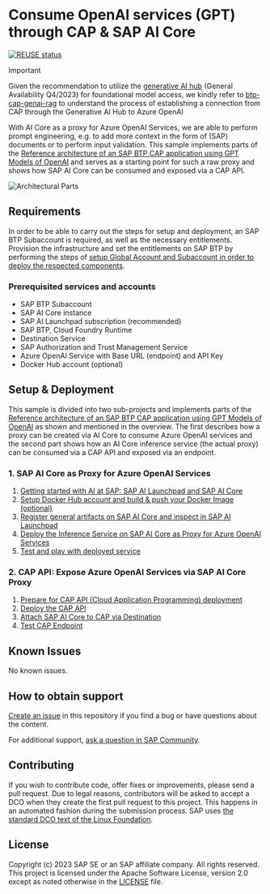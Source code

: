 # Consume OpenAI services (GPT) through CAP & SAP AI Core

[![REUSE status](https://api.reuse.software/badge/github.com/SAP-samples/azure-openai-aicore-cap-api)](https://api.reuse.software/info/github.com/SAP-samples/azure-openai-aicore-cap-api)

> [!IMPORTANT]
> Given the recommendation to utilize the [generative AI hub](https://www.sap.com/events/teched/news-guide/ai.html#article8) (General Availability Q4/2023) for foundational model access, we kindly refer to [btp-cap-genai-rag](https://github.com/SAP-samples/btp-cap-genai-rag) to understand the process of establishing a connection from CAP through the Generative AI Hub to Azure OpenAI

With AI Core as a proxy for Azure OpenAI Services, we are able to perform prompt engineering, e.g. to add more context in the form of (SAP) documents or to perform input validation. This sample implements parts of the [Reference architecture of an SAP BTP CAP application using GPT Models of OpenAI](https://github.com/SAP/sap-btp-reference-architectures/tree/main/hyperscalers/openai) and serves as a starting point for such a raw proxy and shows how SAP AI Core can be consumed and exposed via a CAP API.

![Architectural Parts](documentation/resources/architecture.png)

## Requirements

In order to be able to carry out the steps for setup and deployment, an SAP BTP Subaccount is required, as well as the necessary entitlements. Provision the infrastructure and set the entitlements on SAP BTP by performing the steps of [setup Global Account and Subaccount in order to deploy the respected components](/documentation/00-prerequisites/01-setup-subaccount-cf-aicore.md).

### Prerequisited services and accounts

- SAP BTP Subaccount
- SAP AI Core instance
- SAP AI Launchpad subscription (recommended)
- SAP BTP, Cloud Foundry Runtime
- Destination Service
- SAP Authorization and Trust Management Service
- Azure OpenAI Service with Base URL (endpoint) and API Key
- Docker Hub account (optional)

## Setup & Deployment

This sample is divided into two sub-projects and implements parts of the [Reference architecture of an SAP BTP CAP application using GPT Models of OpenAI](https://github.com/SAP/sap-btp-reference-architectures/tree/main/hyperscalers/openai) as shown and mentioned in the overview. The first describes how a proxy can be created via AI Core to consume Azure OpenAI services and the second part shows how an AI Core inference service (the actual proxy) can be consumed via a CAP API and exposed via an endpoint.

### 1. SAP AI Core as Proxy for Azure OpenAI Services

1. [Getting started with AI at SAP: SAP AI Launchpad and SAP AI Core](/documentation/01-ai-core-azure-openai-proxy/01-ai-sap-getting-started.md)
2. [Setup Docker Hub account and build & push your Docker Image (optional)](/documentation/01-ai-core-azure-openai-proxy/02-build-push-docker-images.md)
3. [Register general artifacts on SAP AI Core and inspect in SAP AI Launchpad](/documentation/01-ai-core-azure-openai-proxy/03-register-general-artifacts.md)
4. [Deploy the Inference Service on SAP AI Core as Proxy for Azure OpenAI Services](/documentation/01-ai-core-azure-openai-proxy/04-setup-deployment-inference-service.md)
5. [Test and play with deployed service](/documentation/01-ai-core-azure-openai-proxy/05-test-deployed-service.md)

### 2. CAP API: Expose Azure OpenAI Services via SAP AI Core Proxy

1. [Prepare for CAP API (Cloud Application Programming) deployment](/documentation/02-cap-api/01-prepare-cap-deployment.md)
2. [Deploy the CAP API](/documentation/02-cap-api/02-deploy-cap-api.md)
3. [Attach SAP AI Core to CAP via Destination](/documentation/02-cap-api/03-attach-aicore.md)
4. [Test CAP Endpoint](/documentation/02-cap-api/04-test-cap-endpoint.md)

## Known Issues

No known issues.

## How to obtain support

[Create an issue](https://github.com/SAP-samples/<repository-name>/issues) in this repository if you find a bug or have questions about the content.

For additional support, [ask a question in SAP Community](https://answers.sap.com/questions/ask.html).

## Contributing

If you wish to contribute code, offer fixes or improvements, please send a pull request. Due to legal reasons, contributors will be asked to accept a DCO when they create the first pull request to this project. This happens in an automated fashion during the submission process. SAP uses [the standard DCO text of the Linux Foundation](https://developercertificate.org/).

## License

Copyright (c) 2023 SAP SE or an SAP affiliate company. All rights reserved. This project is licensed under the Apache Software License, version 2.0 except as noted otherwise in the [LICENSE](LICENSE) file.
